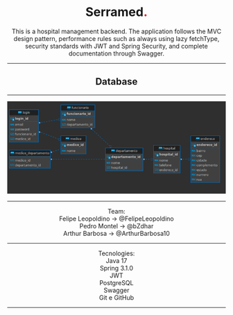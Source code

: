 <h1 align="center">Serramed<span style="color: red">.</span></h1>


<p align="center"> This is a hospital management backend. The application follows the MVC design pattern, performance rules such as always using lazy fetchType, security standards with JWT and Spring Security, and complete documentation through Swagger.

<hr>
<h2 align="center">Database</h2>
<hr>
<p align="center"><img src="./.github/database.png" alt="Database schema"></p>
<hr>
<p align="center">Team:
<br>Felipe Leopoldino -> @FelipeLeopoldino
<br>Pedro Montel -> @bZdhar
<br>Arthur Barbosa -> @ArthurBarbosa10
<hr>
<p align="center">Tecnologies:
<br>Java 17
<br>Spring 3.1.0
<br>JWT
<br>PostgreSQL
<br>Swagger
<br>Git e GitHub</p>
<hr>